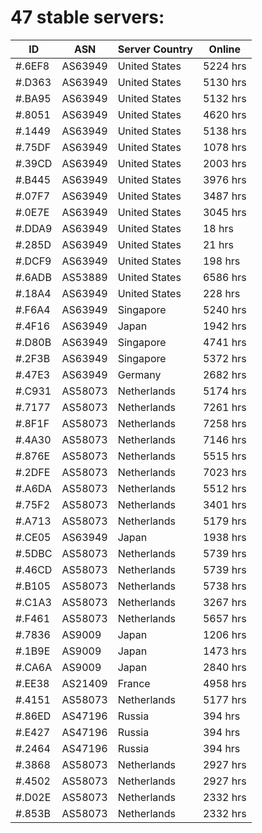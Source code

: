 # 47 stable servers:

| ID | ASN | Server Country | Online |
| ------ | ------ | ------ | ------ |
| #.6EF8 | AS63949 | United States | 5224 hrs |
| #.D363 | AS63949 | United States | 5130 hrs |
| #.BA95 | AS63949 | United States | 5132 hrs |
| #.8051 | AS63949 | United States | 4620 hrs |
| #.1449 | AS63949 | United States | 5138 hrs |
| #.75DF | AS63949 | United States | 1078 hrs |
| #.39CD | AS63949 | United States | 2003 hrs |
| #.B445 | AS63949 | United States | 3976 hrs |
| #.07F7 | AS63949 | United States | 3487 hrs |
| #.0E7E | AS63949 | United States | 3045 hrs |
| #.DDA9 | AS63949 | United States | 18 hrs |
| #.285D | AS63949 | United States | 21 hrs |
| #.DCF9 | AS63949 | United States | 198 hrs |
| #.6ADB | AS53889 | United States | 6586 hrs |
| #.18A4 | AS63949 | United States | 228 hrs |
| #.F6A4 | AS63949 | Singapore | 5240 hrs |
| #.4F16 | AS63949 | Japan | 1942 hrs |
| #.D80B | AS63949 | Singapore | 4741 hrs |
| #.2F3B | AS63949 | Singapore | 5372 hrs |
| #.47E3 | AS63949 | Germany | 2682 hrs |
| #.C931 | AS58073 | Netherlands | 5174 hrs |
| #.7177 | AS58073 | Netherlands | 7261 hrs |
| #.8F1F | AS58073 | Netherlands | 7258 hrs |
| #.4A30 | AS58073 | Netherlands | 7146 hrs |
| #.876E | AS58073 | Netherlands | 5515 hrs |
| #.2DFE | AS58073 | Netherlands | 7023 hrs |
| #.A6DA | AS58073 | Netherlands | 5512 hrs |
| #.75F2 | AS58073 | Netherlands | 3401 hrs |
| #.A713 | AS58073 | Netherlands | 5179 hrs |
| #.CE05 | AS63949 | Japan | 1938 hrs |
| #.5DBC | AS58073 | Netherlands | 5739 hrs |
| #.46CD | AS58073 | Netherlands | 5739 hrs |
| #.B105 | AS58073 | Netherlands | 5738 hrs |
| #.C1A3 | AS58073 | Netherlands | 3267 hrs |
| #.F461 | AS58073 | Netherlands | 5657 hrs |
| #.7836 | AS9009 | Japan | 1206 hrs |
| #.1B9E | AS9009 | Japan | 1473 hrs |
| #.CA6A | AS9009 | Japan | 2840 hrs |
| #.EE38 | AS21409 | France | 4958 hrs |
| #.4151 | AS58073 | Netherlands | 5177 hrs |
| #.86ED | AS47196 | Russia | 394 hrs |
| #.E427 | AS47196 | Russia | 394 hrs |
| #.2464 | AS47196 | Russia | 394 hrs |
| #.3868 | AS58073 | Netherlands | 2927 hrs |
| #.4502 | AS58073 | Netherlands | 2927 hrs |
| #.D02E | AS58073 | Netherlands | 2332 hrs |
| #.853B | AS58073 | Netherlands | 2332 hrs |

